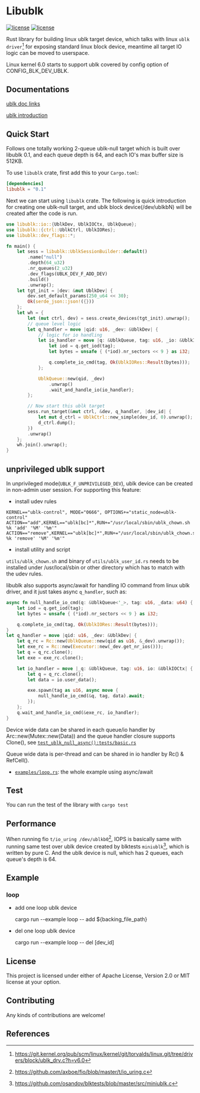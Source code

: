 # Libublk

[![license](https://img.shields.io/badge/License-MIT-blue.svg)](https://github.com/ming1/libublk-rs/blob/master/LICENSE-MIT)
[![license](https://img.shields.io/badge/License-Apache%202.0-blue.svg)](https://github.com/ming1/libublk-rs/blob/master/LICENSE-APACHE)

Rust library for building linux ublk target device, which talks with
linux `ublk driver`[^1] for exposing standard linux block device,
meantime all target IO logic can be moved to userspace.

Linux kernel 6.0 starts to support ublk covered by config option of
CONFIG_BLK_DEV_UBLK.

## Documentations

[ublk doc
links](https://github.com/ming1/ubdsrv/blob/master/doc/external_links.rst)

[ublk
introduction](https://github.com/ming1/ubdsrv/blob/master/doc/ublk_intro.pdf)

## Quick Start

Follows one totally working 2-queue ublk-null target which is built over
libublk 0.1, and each queue depth is 64, and each IO\'s max buffer size
is 512KB.

To use `libublk` crate, first add this to your `Cargo.toml`:

```toml
[dependencies]
libublk = "0.1"
```

Next we can start using `libublk` crate.
The following is quick introduction for creating one ublk-null target,
and ublk block device(/dev/ublkbN) will be created after the code is
run.

``` rust
use libublk::io::{UblkDev, UblkIOCtx, UblkQueue};
use libublk::{ctrl::UblkCtrl, UblkIORes};
use libublk::dev_flags::*;

fn main() {
    let sess = libublk::UblkSessionBuilder::default()
        .name("null")
        .depth(64_u32)
        .nr_queues(2_u32)
        .dev_flags(UBLK_DEV_F_ADD_DEV)
        .build()
        .unwrap();
    let tgt_init = |dev: &mut UblkDev| {
        dev.set_default_params(250_u64 << 30);
        Ok(serde_json::json!({}))
    };
    let wh = {
        let (mut ctrl, dev) = sess.create_devices(tgt_init).unwrap();
        // queue level logic
        let q_handler = move |qid: u16, _dev: &UblkDev| {
            // logic for io handling
            let io_handler = move |q: &UblkQueue, tag: u16, _io: &UblkIOCtx| {
                let iod = q.get_iod(tag);
                let bytes = unsafe { (*iod).nr_sectors << 9 } as i32;

                q.complete_io_cmd(tag, Ok(UblkIORes::Result(bytes)));
            };

            UblkQueue::new(qid, _dev)
                .unwrap()
                .wait_and_handle_io(io_handler);
        };

        // Now start this ublk target
        sess.run_target(&mut ctrl, &dev, q_handler, |dev_id| {
            let mut d_ctrl = UblkCtrl::new_simple(dev_id, 0).unwrap();
            d_ctrl.dump();
        })
        .unwrap()
    };
    wh.join().unwrap();
}
```

## unprivileged ublk support

In unprivileged mode(`UBLK_F_UNPRIVILEGED_DEV`), ublk device can be created
in non-admin user session. For supporting this feature:

- install udev rules

```
KERNEL=="ublk-control", MODE="0666", OPTIONS+="static_node=ublk-control"
ACTION=="add",KERNEL=="ublk[bc]*",RUN+="/usr/local/sbin/ublk_chown.sh %k 'add' '%M' '%m'"
ACTION=="remove",KERNEL=="ublk[bc]*",RUN+="/usr/local/sbin/ublk_chown.sh %k 'remove' '%M' '%m'"
```

- install utility and script

`utils/ublk_chown.sh` and binary of `utils/ublk_user_id.rs` needs to be
installed under /usr/local/sbin or other directory which has to match
with the udev rules.


libublk also supports async/await for handling IO command from linux ublk
driver, and it just takes async `q_handler`, such as:

``` rust
async fn null_handle_io_cmd(q: &UblkQueue<'_>, tag: u16, _data: u64) {
    let iod = q.get_iod(tag);
    let bytes = unsafe { (*iod).nr_sectors << 9 } as i32;

    q.complete_io_cmd(tag, Ok(UblkIORes::Result(bytes)));
}
let q_handler = move |qid: u16, _dev: &UblkDev| {
    let q_rc = Rc::new(UblkQueue::new(qid as u16, &_dev).unwrap());
    let exe_rc = Rc::new(Executor::new(_dev.get_nr_ios()));
    let q = q_rc.clone();
    let exe = exe_rc.clone();

    let io_handler = move |_q: &UblkQueue, tag: u16, io: &UblkIOCtx| {
        let q = q_rc.clone();
        let data = io.user_data();

        exe.spawn(tag as u16, async move {
            null_handle_io_cmd(&q, tag, data).await;
        });
    };
    q.wait_and_handle_io_cmd(&exe_rc, io_handler);
}
```

Device wide data can be shared in each queue/io handler by
Arc::new(Mutex::new(Data)) and the queue handler closure supports Clone(),
see [`test_ublk_null_async():tests/basic.rs`](tests/basic.rs)

Queue wide data is per-thread and can be shared in io handler by
Rc() & RefCell().

 * [`examples/loop.rs`](examples/loop.rs): the whole example using async/await


## Test

You can run the test of the library with ```cargo test```

## Performance

When running fio `t/io_uring /dev/ublkb0`[^2], IOPS is basically same with
running same test over ublk device created by blktests `miniublk`[^3], which
is written by pure C. And the ublk device is null, which has 2 queues, each
queue's depth is 64.

## Example

### loop

-   add one loop ublk device

    cargo run \--example loop \-- add \${backing_file_path}

-   del one loop ublk device

    cargo run \--example loop \-- del \[dev_id\]

## License

This project is licensed under either of Apache License, Version 2.0 or
MIT license at your option.

## Contributing

Any kinds of contributions are welcome!

## References

[^1]: <https://git.kernel.org/pub/scm/linux/kernel/git/torvalds/linux.git/tree/drivers/block/ublk_drv.c?h=v6.0>
[^2]: <https://github.com/axboe/fio/blob/master/t/io_uring.c>
[^3]: <https://github.com/osandov/blktests/blob/master/src/miniublk.c>
